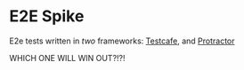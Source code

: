 # E2E Spike

E2e tests written in _two_ frameworks: [Testcafe](https://devexpress.github.io/testcafe/), and [Protractor](https://www.protractortest.org)

WHICH ONE WILL WIN OUT?!?!
